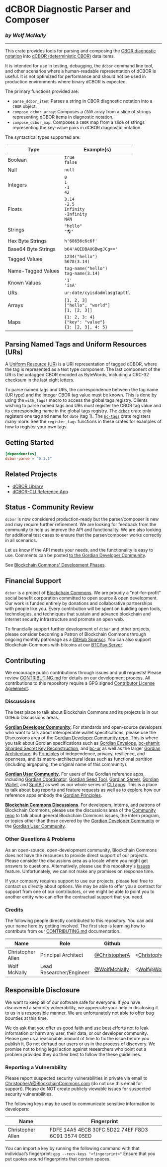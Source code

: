 # dCBOR Diagnostic Parser and Composer

<!--Guidelines: https://github.com/BlockchainCommons/secure-template/wiki -->

### _by Wolf McNally_

---

This crate provides tools for parsing and composing the [CBOR diagnostic notation](https://datatracker.ietf.org/doc/html/rfc8949#name-diagnostic-notation) into [dCBOR (deterministic CBOR)](https://datatracker.ietf.org/doc/draft-mcnally-deterministic-cbor/) data items.

It is intended for use in testing, debugging, the `dcbor` command line tool, and other scenarios where a human-readable representation of dCBOR is useful. It is not optimized for performance and should not be used in production environments where binary dCBOR is expected.

The primary functions provided are:

- `parse_dcbor_item`: Parses a string in CBOR diagnostic notation into a `CBOR` object.
- `compose_dcbor_array`: Composes a `CBOR` array from a slice of strings representing dCBOR items in diagnostic notation.
- `compose_dcbor_map`: Composes a `CBOR` map from a slice of strings representing the key-value pairs in dCBOR diagnostic notation.

The syntactical types supported are:

| Type                | Example(s)                                                  |
| ------------------- | ----------------------------------------------------------- |
| Boolean             | `true`<br>`false`                                           |
| Null                | `null`                                                      |
| Integers            | `0`<br>`1`<br>`-1`<br>`42`                                  |
| Floats              | `3.14`<br>`-2.5`<br>`Infinity`<br>`-Infinity`<br>`NAN`      |
| Strings             | `"hello"`<br>`"🌎"`                                          |
| Hex Byte Strings    | `h'68656c6c6f'`                                             |
| Base64 Byte Strings | `b64'AQIDBAUGBwgJCg=='`                                     |
| Tagged Values       | `1234("hello")`<br>`5678(3.14)`                             |
| Name-Tagged Values  | `tag-name("hello")`<br>`tag-name(3.14)`                     |
| Known Values        | `'1'`<br>`'isA'`                                            |
| URs                 | `ur:date/cyisdadmlasgtapttl`                                |
| Arrays              | `[1, 2, 3]`<br>`["hello", "world"]`<br>`[1, [2, 3]]`        |
| Maps                | `{1: 2, 3: 4}`<br>`{"key": "value"}`<br>`{1: [2, 3], 4: 5}` |

## Parsing Named Tags and Uniform Resources (URs)

A [Uniform Resource (UR)](https://github.com/BlockchainCommons/Research/blob/master/papers/bcr-2020-005-ur.md) is a URI representation of tagged dCBOR, where the tag is represented as a text type component. The last component of the UR is the untagged CBOR encoded as ByteWords, including a CRC-32 checksum in the last eight letters.

To parse named tags and URs, the correspondence between the tag name (UR type) and the integer CBOR tag value must be known. This is done by using the `with_tags!` macro to access the global tags registry. Clients wishing to parse named tags and URs must register the CBOR tag value and its corresponding name in the global tags registry. The [`dcbor`](https://crates.io/crates/dcbor) crate only registers one tag and name for `date` (tag 1). The [`bc-tags`](https://crates.io/crates/bc-tags) crate registers many more. See the `register_tags` functions in these crates for examples of how to register your own tags.

## Getting Started

```toml
[dependencies]
dcbor-parse = "0.1.1"
```

## Related Projects

- [dCBOR Library](https://github.com/BlockchainCommons/bc-dcbor-rust)
- [dCBOR-CLI Reference App](https://github.com/BlockchainCommons/dcbor-cli)

## Status - Community Review

`dcbor` is now considered production-ready but the parser/composer is new and may require further refinement. We are looking for feedback from the community to help us improve the API and functionality. We are also looking for additional test cases to ensure that the parser/composer works correctly in all scenarios.

Let us know if the API meets your needs, and the functionality is easy to use. Comments can be posted [to the Gordian Developer Community](https://github.com/BlockchainCommons/Gordian-Developer-Community/discussions/116).

See [Blockchain Commons' Development Phases](https://github.com/BlockchainCommons/Community/blob/master/release-path.md).

## Financial Support

`dcbor` is a project of [Blockchain Commons](https://www.blockchaincommons.com/). We are proudly a "not-for-profit" social benefit corporation committed to open source & open development. Our work is funded entirely by donations and collaborative partnerships with people like you. Every contribution will be spent on building open tools, technologies, and techniques that sustain and advance blockchain and internet security infrastructure and promote an open web.

To financially support further development of `dcbor` and other projects, please consider becoming a Patron of Blockchain Commons through ongoing monthly patronage as a [GitHub Sponsor](https://github.com/sponsors/BlockchainCommons). You can also support Blockchain Commons with bitcoins at our [BTCPay Server](https://btcpay.blockchaincommons.com/).

## Contributing

We encourage public contributions through issues and pull requests! Please review [CONTRIBUTING.md](./CONTRIBUTING.md) for details on our development process. All contributions to this repository require a GPG signed [Contributor License Agreement](./CLA.md).

### Discussions

The best place to talk about Blockchain Commons and its projects is in our GitHub Discussions areas.

[**Gordian Developer Community**](https://github.com/BlockchainCommons/Gordian-Developer-Community/discussions). For standards and open-source developers who want to talk about interoperable wallet specifications, please use the Discussions area of the [Gordian Developer Community repo](https://github.com/BlockchainCommons/Gordian-Developer-Community/discussions). This is where you talk about Gordian specifications such as [Gordian Envelope](https://github.com/BlockchainCommons/Gordian/tree/master/Envelope#articles), [bc-shamir](https://github.com/BlockchainCommons/bc-shamir), [Sharded Secret Key Reconstruction](https://github.com/BlockchainCommons/bc-sskr), and [bc-ur](https://github.com/BlockchainCommons/bc-ur) as well as the larger [Gordian Architecture](https://github.com/BlockchainCommons/Gordian/blob/master/Docs/Overview-Architecture.md), its [Principles](https://github.com/BlockchainCommons/Gordian#gordian-principles) of independence, privacy, resilience, and openness, and its macro-architectural ideas such as functional partition (including airgapping, the original name of this community).

[**Gordian User Community**](https://github.com/BlockchainCommons/Gordian/discussions). For users of the Gordian reference apps, including [Gordian Coordinator](https://github.com/BlockchainCommons/iOS-GordianCoordinator), [Gordian Seed Tool](https://github.com/BlockchainCommons/GordianSeedTool-iOS), [Gordian Server](https://github.com/BlockchainCommons/GordianServer-macOS), [Gordian Wallet](https://github.com/BlockchainCommons/GordianWallet-iOS), and [SpotBit](https://github.com/BlockchainCommons/spotbit) as well as our whole series of [CLI apps](https://github.com/BlockchainCommons/Gordian/blob/master/Docs/Overview-Apps.md#cli-apps). This is a place to talk about bug reports and feature requests as well as to explore how our reference apps embody the [Gordian Principles](https://github.com/BlockchainCommons/Gordian#gordian-principles).

[**Blockchain Commons Discussions**](https://github.com/BlockchainCommons/Community/discussions). For developers, interns, and patrons of Blockchain Commons, please use the discussions area of the [Community repo](https://github.com/BlockchainCommons/Community) to talk about general Blockchain Commons issues, the intern program, or topics other than those covered by the [Gordian Developer Community](https://github.com/BlockchainCommons/Gordian-Developer-Community/discussions) or the
[Gordian User Community](https://github.com/BlockchainCommons/Gordian/discussions).

### Other Questions & Problems

As an open-source, open-development community, Blockchain Commons does not have the resources to provide direct support of our projects. Please consider the discussions area as a locale where you might get answers to questions. Alternatively, please use this repository's [issues](./issues) feature. Unfortunately, we can not make any promises on response time.

If your company requires support to use our projects, please feel free to contact us directly about options. We may be able to offer you a contract for support from one of our contributors, or we might be able to point you to another entity who can offer the contractual support that you need.

### Credits

The following people directly contributed to this repository. You can add your name here by getting involved. The first step is learning how to contribute from our [CONTRIBUTING.md](./CONTRIBUTING.md) documentation.

| Name              | Role                     | Github                                           | Email                                 | GPG Fingerprint                                    |
| ----------------- | ------------------------ | ------------------------------------------------ | ------------------------------------- | -------------------------------------------------- |
| Christopher Allen | Principal Architect      | [@ChristopherA](https://github.com/ChristopherA) | \<ChristopherA@LifeWithAlacrity.com\> | FDFE 14A5 4ECB 30FC 5D22 74EF F8D3 6C91 3574 05ED  |
| Wolf McNally      | Lead Researcher/Engineer | [@WolfMcNally](https://github.com/wolfmcnally)   | \<Wolf@WolfMcNally.com\>              | 9436 52EE 3844 1760 C3DC  3536 4B6C 2FCF 8947 80AE |

## Responsible Disclosure

We want to keep all of our software safe for everyone. If you have discovered a security vulnerability, we appreciate your help in disclosing it to us in a responsible manner. We are unfortunately not able to offer bug bounties at this time.

We do ask that you offer us good faith and use best efforts not to leak information or harm any user, their data, or our developer community. Please give us a reasonable amount of time to fix the issue before you publish it. Do not defraud our users or us in the process of discovery. We promise not to bring legal action against researchers who point out a problem provided they do their best to follow the these guidelines.

### Reporting a Vulnerability

Please report suspected security vulnerabilities in private via email to ChristopherA@BlockchainCommons.com (do not use this email for support). Please do NOT create publicly viewable issues for suspected security vulnerabilities.

The following keys may be used to communicate sensitive information to developers:

| Name              | Fingerprint                                       |
| ----------------- | ------------------------------------------------- |
| Christopher Allen | FDFE 14A5 4ECB 30FC 5D22 74EF F8D3 6C91 3574 05ED |

You can import a key by running the following command with that individual’s fingerprint: `gpg --recv-keys "<fingerprint>"` Ensure that you put quotes around fingerprints that contain spaces.
